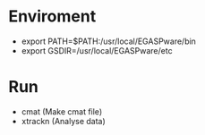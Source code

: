 # Enviroment
  - export PATH=$PATH:/usr/local/EGASPware/bin
  - export GSDIR=/usr/local/EGASPware/etc

# Run
  - cmat (Make cmat file) 
  - xtrackn (Analyse data)
